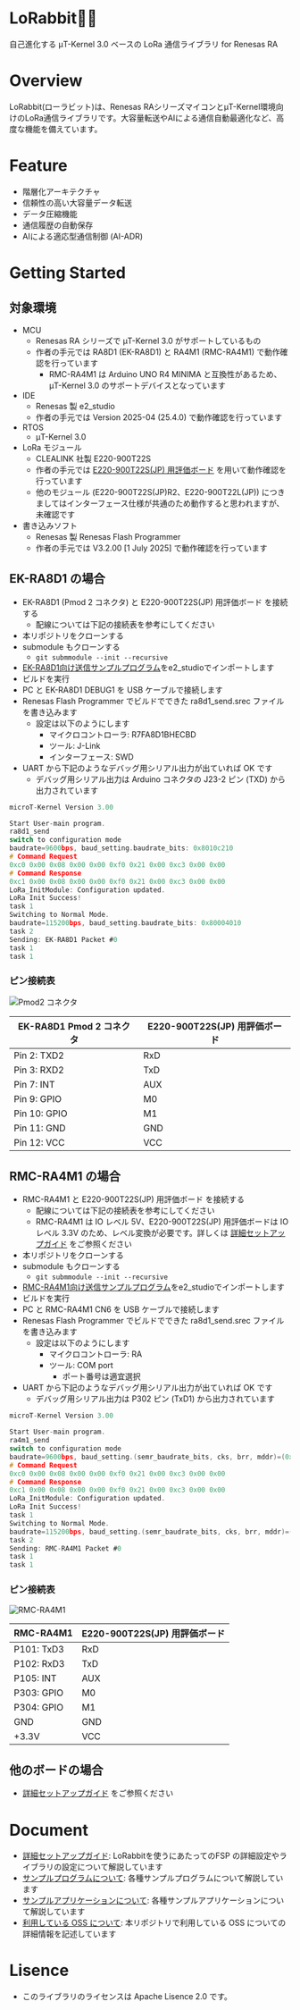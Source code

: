 # LoRabbit🐰📡

自己進化する μT-Kernel 3.0 ベースの LoRa 通信ライブラリ for Renesas RA

# Overview

LoRabbit(ローラビット)は、Renesas RAシリーズマイコンとμT-Kernel環境向けのLoRa通信ライブラリです。大容量転送やAIによる通信自動最適化など、高度な機能を備えています。

# Feature

- 階層化アーキテクチャ
- 信頼性の高い大容量データ転送
- データ圧縮機能
- 通信履歴の自動保存
- AIによる適応型通信制御 (AI-ADR)

# Getting Started

## 対象環境

- MCU
  - Renesas RA シリーズで μT-Kernel 3.0 がサポートしているもの
  - 作者の手元では RA8D1 (EK-RA8D1) と RA4M1 (RMC-RA4M1) で動作確認を行っています
    - RMC-RA4M1 は Arduino UNO R4 MINIMA と互換性があるため、μT-Kernel 3.0 のサポートデバイスとなっています
- IDE
  - Renesas 製 e2_studio
  - 作者の手元では Version 2025-04 (25.4.0) で動作確認を行っています
- RTOS
  - μT-Kernel 3.0
- LoRa モジュール
  - CLEALINK 社製 E220-900T22S
  - 作者の手元では [E220-900T22S(JP) 用評価ボード][lora-ev-link] を用いて動作確認を行っています
  - 他のモジュール (E220-900T22S(JP)R2、E220-900T22L(JP)) につきましてはインターフェース仕様が共通のため動作すると思われますが、未確認です
- 書き込みソフト
  - Renesas 製 Renesas Flash Programmer
  - 作者の手元では V3.2.00 [1 July 2025] で動作確認を行っています

## EK-RA8D1 の場合

- EK-RA8D1 (Pmod 2 コネクタ) と E220-900T22S(JP) 用評価ボード を接続する
  - 配線については下記の接続表を参考にしてください
- 本リポジトリをクローンする
- submodule もクローンする
  - `git submmodule --init --recursive`
- [EK-RA8D1向け送信サンプルプログラム][example-ra8d1_send-link]をe2_studioでインポートします
- ビルドを実行
- PC と EK-RA8D1 DEBUG1 を USB ケーブルで接続します
- Renesas Flash Programmer でビルドでできた ra8d1_send.srec ファイルを書き込みます
  - 設定は以下のようにします
    - マイクロコントローラ: R7FA8D1BHECBD
    - ツール: J-Link
    - インターフェース: SWD
- UART から下記のようなデバッグ用シリアル出力が出ていれば OK です
  - デバッグ用シリアル出力は Arduino コネクタの J23-2 ピン (TXD) から出力されています

```c
microT-Kernel Version 3.00

Start User-main program.
ra8d1_send
switch to configuration mode
baudrate=9600bps, baud_setting.baudrate_bits: 0x8010c210
# Command Request
0xc0 0x00 0x08 0x00 0x00 0xf0 0x21 0x00 0xc3 0x00 0x00 
# Command Response
0xc1 0x00 0x08 0x00 0x00 0xf0 0x21 0x00 0xc3 0x00 0x00 
LoRa_InitModule: Configuration updated.
LoRa Init Success!
task 1
Switching to Normal Mode.
baudrate=115200bps, baud_setting.baudrate_bits: 0x80004010
task 2
Sending: EK-RA8D1 Packet #0
task 1
task 1
```

### ピン接続表

![Pmod2 コネクタ](./assets/EK-RA8D1_Pmod2.png)

| EK-RA8D1 Pmod 2 コネクタ| E220-900T22S(JP) 用評価ボード |
|---|---|
| Pin 2: TXD2  | RxD |
| Pin 3: RXD2  | TxD |
| Pin 7: INT   | AUX |
| Pin 9: GPIO  | M0  |
| Pin 10: GPIO | M1  |
| Pin 11: GND  | GND |
| Pin 12: VCC  | VCC |

## RMC-RA4M1 の場合

- RMC-RA4M1 と E220-900T22S(JP) 用評価ボード を接続する
  - 配線については下記の接続表を参考にしてください
  - RMC-RA4M1 は IO レベル 5V、E220-900T22S(JP) 用評価ボードは IO レベル 3.3V のため、レベル変換が必要です。詳しくは [詳細セットアップガイド][setup-link] をご参照ください
- 本リポジトリをクローンする
- submodule もクローンする
  - `git submmodule --init --recursive`
- [RMC-RA4M1向け送信サンプルプログラム][example-ra4m1_send-link]をe2_studioでインポートします
- ビルドを実行
- PC と RMC-RA4M1 CN6 を USB ケーブルで接続します
- Renesas Flash Programmer でビルドでできた ra8d1_send.srec ファイルを書き込みます
  - 設定は以下のようにします
    - マイクロコントローラ: RA
    - ツール: COM port
      - ポート番号は適宜選択
- UART から下記のようなデバッグ用シリアル出力が出ていれば OK です
  - デバッグ用シリアル出力は P302 ピン (TxD1) から出力されています

```c
microT-Kernel Version 3.00

Start User-main program.
ra4m1_send
switch to configuration mode
baudrate=9600bps, baud_setting.(semr_baudrate_bits, cks, brr, mddr)=(0x00, 0, 0x9b, 0x80)
# Command Request
0xc0 0x00 0x08 0x00 0x00 0xf0 0x21 0x00 0xc3 0x00 0x00 
# Command Response
0xc1 0x00 0x08 0x00 0x00 0xf0 0x21 0x00 0xc3 0x00 0x00 
LoRa_InitModule: Configuration updated.
LoRa Init Success!
task 1
Switching to Normal Mode.
baudrate=115200bps, baud_setting.(semr_baudrate_bits, cks, brr, mddr)=(0x40, 0, 0x19, 0x80)
task 2
Sending: RMC-RA4M1 Packet #0
task 1
task 1
```

### ピン接続表

![RMC-RA4M1](./assets/RMC-RA4M1.png)

| RMC-RA4M1 | E220-900T22S(JP) 用評価ボード |
|---|---|
| P101: TxD3   | RxD |
| P102: RxD3   | TxD |
| P105: INT    | AUX |
| P303: GPIO   | M0  |
| P304: GPIO   | M1  |
| GND          | GND |
| +3.3V        | VCC |

## 他のボードの場合

- [詳細セットアップガイド][setup-link] をご参照ください

# Document

- [詳細セットアップガイド][setup-link]: LoRabbitを使うにあたってのFSP の詳細設定やライブラリの設定について解説しています
- [サンプルプログラムについて][examples-link]: 各種サンプルプログラムについて解説しています
- [サンプルアプリケーションについて][apps-link]: 各種サンプルアプリケーションについて解説しています
- [利用している OSS について][oss-link]: 本リポジトリで利用している OSS についての詳細情報を記述しています

# Lisence

- このライブラリのライセンスは Apache Lisence 2.0 です。

[example-ra8d1_send-link]: https://github.com/men100/LoRabbit/tree/main/examples/ra8d1_send
[example-ra4m1_send-link]: https://github.com/men100/LoRabbit/tree/main/examples/ra4m1_send
[lora-ev-link]: https://dragon-torch.tech/rf-modules/lora/e220-900t22s-jp-ev1/
[setup-link]: docs/setup.md
[examples-link]: docs/examples.md
[apps-link]: docs/apps.md
[oss-link]: docs/oss.md
